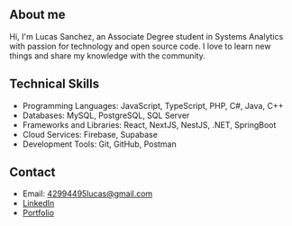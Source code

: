 ## About me
Hi, I'm Lucas Sanchez, an Associate Degree student in Systems Analytics with passion for technology and open source code. I love to learn new things and share my knowledge with the community.

## Technical Skills

- Programming Languages: JavaScript, TypeScript, PHP, C#, Java, C++
- Databases: MySQL, PostgreSQL, SQL Server
- Frameworks and Libraries: React, NextJS, NestJS, .NET, SpringBoot
- Cloud Services: Firebase, Supabase
- Development Tools: Git, GitHub, Postman

## Contact
- Email: 42994495lucas@gmail.com
- [LinkedIn](https://www.linkedin.com/in/lucaswsanchez/)
- [Portfolio](https://lucassanchez.netlify.app/)
